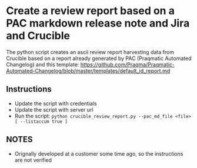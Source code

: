 # Create a review report based on a PAC markdown release note and Jira and Crucible

The python script creates an ascii review report harvesting data from Crucible based on a report already generated by
PAC (Praqmatic Automated Changelog) and this template: https://github.com/Praqma/Praqmatic-Automated-Changelog/blob/master/templates/default_id_report.md

## Instructions
* Update the script with credentials
* Update the script with server url
* Run the script: `python crucible_review_report.py --pac_md_file <file> [ --listaccum true ]`

## NOTES
* Orignally developed at a customer some time ago, so the instructions are not verified
